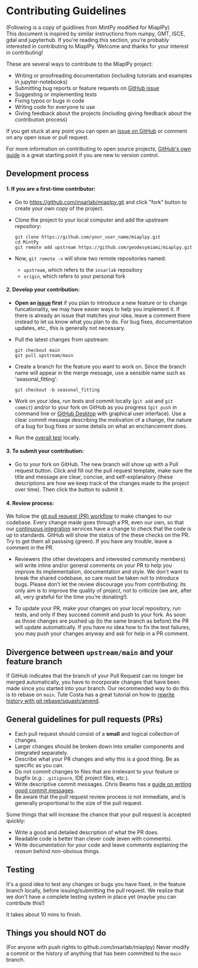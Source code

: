 # Contributing Guidelines

(Following is a copy of guidlines from MintPy modified for MiaplPy)\
This document is inspired by similar instructions from numpy, GMT, ISCE, gdal and jupyterhub. 
If you're reading this section, you're probably interested in contributing to MiaplPy. Welcome and thanks for your interest in contributing! 

These are several ways to contribute to the MiaplPy project:

* Writing or proofreading documentation (including tutorials and examples in jupyter-notebooks)
* Submitting bug reports or feature requests on [GitHub issue](https://github.com/insarlap/miaplpy/issues)
* Suggesting or implementing tests
* Fixing typos or bugs in code
* Writing code for everyone to use
* Giving feedback about the projects (including giving feedback about the contribution process)

If you get stuck at any point you can open an [issue on GitHub](https://github.com/insarlap/miaplpy/issues) or comment on any open issue or pull request.

For more information on contributing to open source projects, [GitHub's own guide](https://guides.github.com/activities/contributing-to-open-source/)
is a great starting point if you are new to version control. 

## Development process ##

#### 1. If you are a first-time contributor: ####

+ Go to https://github.com/insarlab/miaplpy.git and click "fork" button to create your own copy of the project.

+ Clone the project to your local computer and add the upstream repository:

   ```
   git clone https://github.com/your_user_name/miaplpy.git
   cd MintPy
   git remote add upstream https://github.com/geodesymiami/miaplpy.git
   ```

+ Now, `git remote -v` will show two remote repositories named:

   - `upstream`, which refers to the `insarlab` repository
   - `origin`, which refers to your personal fork

#### 2. Develop your contribution: ####

+ **Open an [issue](https://github.com/geodesymiami/miaplpy/issues) first** if you plan to introduce a new feature or to change funcationality, we may have easier ways to help you implement it. 
If there is already an issue that matches your idea, leave a comment there instead to let us know what you plan to do. For bug fixes, documentation updates, etc., this is generally not necessary.

+ Pull the latest changes from upstream:

   ```
   git checkout main
   git pull upstream/main
   ```

+ Create a branch for the feature you want to work on. Since the branch name will appear in the merge message, use a sensible name such as 'seasonal_fitting':

   ```
   git checkout -b seasonal_fitting
   ```

+ Work on your idea, run tests and commit locally (`git add` and `git commit`) and/or to your fork on GitHub as you progress (`git push` in command line or [GitHub Desktop](https://desktop.github.com/) with graphical user interface). 
Use a clear commit message describing the motivation of a change, the nature of a bug for bug fixes or some details on what an enchancement does.

+ Run the [overall test](./CONTRIBUTING.md#testing) locally.

#### 3. To submit your contribution: ####

+ Go to your fork on GitHub. The new branch will show up with a Pull request button. Click and fill out the pull request template, make sure the title and message are clear, concise, and self-explanatory 
(these descriptions are how we keep track of the changes made to the project over time). Then click the button to submit it.

#### 4. Review process: ####

We follow the [git pull request (PR) workflow](https://www.asmeurer.com/git-workflow/) to make changes to our codebase. Every change made goes through a PR, even our own, 
so that our [continuous integration](https://en.wikipedia.org/wiki/Continuous_integration) services have a change to check that the code is up to standards. 
GitHub will show the status of the these checks on the PR. Try to get them all passsing (green). If you have any trouble, leave a comment in the PR.

+ Reviewers (the other developers and interested community members) will write inline and/or general comments on your PR to help you improve its implementation, documentation and style. 
We don't want to break the shared codebase, so care must be taken not to introduce bugs. Please don’t let the review discourage you from contributing: 
its only aim is to improve the quality of project, not to criticize (we are, after all, very grateful for the time you’re donating!).

+ To update your PR, make your changes on your local repository, run tests, and only if they succeed commit and push to your fork. 
As soon as those changes are pushed up (to the same branch as before) the PR will update automatically. 
If you have no idea how to fix the test failures, you may push your changes anyway and ask for help in a PR comment.


## Divergence between `upstream/main` and your feature branch ##

If GitHub indicates that the branch of your Pull Request can no longer be merged automatically, 
you have to incorporate changes that have been made since you started into your branch. 
Our recommended way to do this is to rebase on `main`. 
Tute Costa has a great tutorial on how to [rewrite history with git rebase/squash/amend](https://thoughtbot.com/blog/git-interactive-rebase-squash-amend-rewriting-history).


## General guidelines for pull requests (PRs) ##

+ Each pull request should consist of a **small** and logical collection of changes.
+ Larger changes should be broken down into smaller components and integrated separately.
+ Describe what your PR changes and why this is a good thing. Be as specific as you can.
+ Do not commit changes to files that are irrelevant to your feature or bugfix (_e.g._: `.gitignore`, IDE project files, etc.).
+ Write descriptive commit messages. Chris Beams has a [guide on writing good commit messages](https://chris.beams.io/posts/git-commit/).
+ Be aware that the pull request review process is not immediate, and is generally proportional to the size of the pull request.

Some things that will increase the chance that your pull request is accepted quickly:

+ Write a good and detailed description of what the PR does.
+ Readable code is better than clever code (even with comments).
+ Write documentation for your code and leave comments explaining the _reason_ behind non-obvious things.


## Testing ##

It's a good idea to test any changes or bugs you have fixed, in the feature branch locally, before issuing/submitting the pull request. 
We realize that we don't have a complete testing system in place yet (maybe you can contribute this!)


It takes about 10 mins to finish.


## Things you should NOT do ##

(For anyone with push rights to github.com/insarlab/miaplpy) Never modify a commit or the history of anything that has been committed to the `main` branch.
